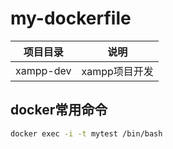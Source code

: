 # my-dockerfile

项目目录|说明
--------------------|-----------------------
xampp-dev|xampp项目开发

## docker常用命令

```sh
docker exec -i -t mytest /bin/bash
```
